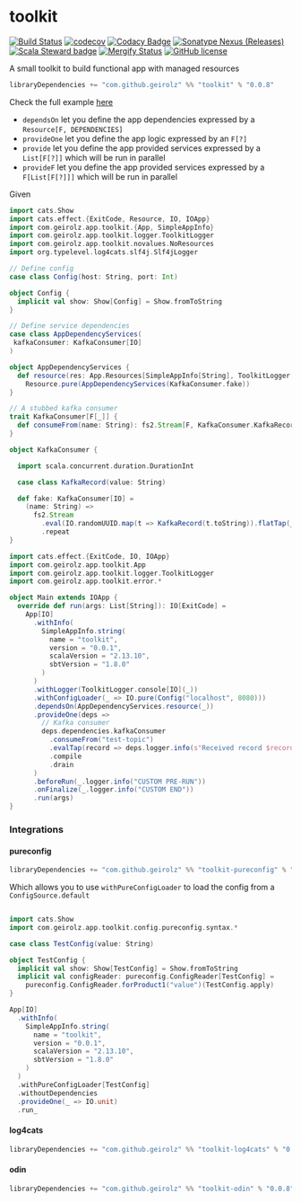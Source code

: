 # toolkit

[![Build Status](https://github.com/geirolz/toolkit/actions/workflows/cicd.yml/badge.svg)](https://github.com/geirolz/toolkit/actions)
[![codecov](https://img.shields.io/codecov/c/github/geirolz/toolkit)](https://codecov.io/gh/geirolz/toolkit)
[![Codacy Badge](https://api.codacy.com/project/badge/Grade/db3274b55e0c4031803afb45f58d4413)](https://www.codacy.com/manual/david.geirola/toolkit?utm_source=github.com&amp;utm_medium=referral&amp;utm_content=geirolz/toolkit&amp;utm_campaign=Badge_Grade)
[![Sonatype Nexus (Releases)](https://img.shields.io/nexus/r/com.github.geirolz/toolkit-core_2.13?server=https%3A%2F%2Foss.sonatype.org)](https://mvnrepository.com/artifact/com.github.geirolz/toolkit-core)
[![Scala Steward badge](https://img.shields.io/badge/Scala_Steward-helping-blue.svg?style=flat&logo=data:image/png;base64,iVBORw0KGgoAAAANSUhEUgAAAA4AAAAQCAMAAAARSr4IAAAAVFBMVEUAAACHjojlOy5NWlrKzcYRKjGFjIbp293YycuLa3pYY2LSqql4f3pCUFTgSjNodYRmcXUsPD/NTTbjRS+2jomhgnzNc223cGvZS0HaSD0XLjbaSjElhIr+AAAAAXRSTlMAQObYZgAAAHlJREFUCNdNyosOwyAIhWHAQS1Vt7a77/3fcxxdmv0xwmckutAR1nkm4ggbyEcg/wWmlGLDAA3oL50xi6fk5ffZ3E2E3QfZDCcCN2YtbEWZt+Drc6u6rlqv7Uk0LdKqqr5rk2UCRXOk0vmQKGfc94nOJyQjouF9H/wCc9gECEYfONoAAAAASUVORK5CYII=)](https://scala-steward.org)
[![Mergify Status](https://img.shields.io/endpoint.svg?url=https://api.mergify.com/v1/badges/geirolz/toolkit&style=flat)](https://mergify.io)
[![GitHub license](https://img.shields.io/github/license/geirolz/toolkit)](https://github.com/geirolz/toolkit/blob/main/LICENSE)

A small toolkit to build functional app with managed resources

```sbt
libraryDependencies += "com.github.geirolz" %% "toolkit" % "0.0.8"
```

Check the full example [here](https://github.com/geirolz/toolkit/tree/main/example)

- `dependsOn` let you define the app dependencies expressed by a `Resource[F, DEPENDENCIES]`
- `provideOne` let you define the app logic expressed by an `F[?]`
- `provide` let you define the app provided services expressed by a `List[F[?]]` which will be run in parallel
- `provideF` let you define the app provided services expressed by a `F[List[F[?]]]` which will be run in parallel

Given

```scala
import cats.Show
import cats.effect.{ExitCode, Resource, IO, IOApp}
import com.geirolz.app.toolkit.{App, SimpleAppInfo}
import com.geirolz.app.toolkit.logger.ToolkitLogger
import com.geirolz.app.toolkit.novalues.NoResources
import org.typelevel.log4cats.slf4j.Slf4jLogger

// Define config
case class Config(host: String, port: Int)

object Config {
  implicit val show: Show[Config] = Show.fromToString
}

// Define service dependencies
case class AppDependencyServices(
 kafkaConsumer: KafkaConsumer[IO]
)

object AppDependencyServices {
  def resource(res: App.Resources[SimpleAppInfo[String], ToolkitLogger[IO], Config, NoResources]): Resource[IO, AppDependencyServices] =
    Resource.pure(AppDependencyServices(KafkaConsumer.fake))
}

// A stubbed kafka consumer
trait KafkaConsumer[F[_]] {
  def consumeFrom(name: String): fs2.Stream[F, KafkaConsumer.KafkaRecord]
}

object KafkaConsumer {

  import scala.concurrent.duration.DurationInt

  case class KafkaRecord(value: String)

  def fake: KafkaConsumer[IO] =
    (name: String) =>
      fs2.Stream
        .eval(IO.randomUUID.map(t => KafkaRecord(t.toString)).flatTap(_ => IO.sleep(5.seconds)))
        .repeat
}
```

```scala
import cats.effect.{ExitCode, IO, IOApp}
import com.geirolz.app.toolkit.App
import com.geirolz.app.toolkit.logger.ToolkitLogger
import com.geirolz.app.toolkit.error.*

object Main extends IOApp {
  override def run(args: List[String]): IO[ExitCode] =
    App[IO]
      .withInfo(
        SimpleAppInfo.string(
          name = "toolkit",
          version = "0.0.1",
          scalaVersion = "2.13.10",
          sbtVersion = "1.8.0"
        )
      )
      .withLogger(ToolkitLogger.console[IO](_))
      .withConfigLoader(_ => IO.pure(Config("localhost", 8080)))
      .dependsOn(AppDependencyServices.resource(_))
      .provideOne(deps =>
        // Kafka consumer
        deps.dependencies.kafkaConsumer
          .consumeFrom("test-topic")
          .evalTap(record => deps.logger.info(s"Received record $record"))
          .compile
          .drain
      )
      .beforeRun(_.logger.info("CUSTOM PRE-RUN"))
      .onFinalize(_.logger.info("CUSTOM END"))
      .run(args)
}
```

### Integrations

#### pureconfig

```sbt
libraryDependencies += "com.github.geirolz" %% "toolkit-pureconfig" % "0.0.8"
```

Which allows you to use `withPureConfigLoader` to load the config from a `ConfigSource.default`

```scala

import cats.Show
import com.geirolz.app.toolkit.config.pureconfig.syntax.*

case class TestConfig(value: String)

object TestConfig {
  implicit val show: Show[TestConfig] = Show.fromToString
  implicit val configReader: pureconfig.ConfigReader[TestConfig] =
    pureconfig.ConfigReader.forProduct1("value")(TestConfig.apply)
}

App[IO]
  .withInfo(
    SimpleAppInfo.string(
      name = "toolkit",
      version = "0.0.1",
      scalaVersion = "2.13.10",
      sbtVersion = "1.8.0"
    )
  )
  .withPureConfigLoader[TestConfig]
  .withoutDependencies
  .provideOne(_ => IO.unit)
  .run_
```

#### log4cats

```sbt
libraryDependencies += "com.github.geirolz" %% "toolkit-log4cats" % "0.0.8"
```

#### odin

```sbt
libraryDependencies += "com.github.geirolz" %% "toolkit-odin" % "0.0.8"
```